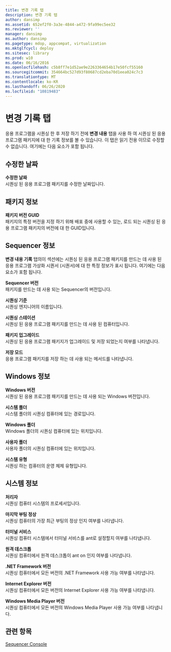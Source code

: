 ```yaml
---
title: 변경 기록 탭
description: 변경 기록 탭
author: dansimp
ms.assetid: 652ef2f0-3a3e-4844-a472-9fa99ec5ee32
ms.reviewer: ''
manager: dansimp
ms.author: dansimp
ms.pagetype: mdop, appcompat, virtualization
ms.mktglfcycl: deploy
ms.sitesec: library
ms.prod: w10
ms.date: 06/16/2016
ms.openlocfilehash: c5b8ff7e1d52ae9e2263364654b17e50fcf55160
ms.sourcegitcommit: 354664bc527d93f80687cd2eba70d1eea024c7c3
ms.translationtype: MT
ms.contentlocale: ko-KR
ms.lasthandoff: 06/26/2020
ms.locfileid: "10819483"
---
```

# 변경 기록 탭


응용 프로그램을 시퀀싱 한 후 저장 하기 전에 **변경 내용** 탭을 사용 하 여 시퀀싱 된 응용 프로그램 패키지에 대 한 기록 정보를 볼 수 있습니다. 이 탭은 읽기 전용 이므로 수정할 수 없습니다. 여기에는 다음 요소가 포함 됩니다.

## 수정한 날짜


<a href="" id="modification-date"></a>**수정한 날짜**  
시퀀싱 된 응용 프로그램 패키지를 수정한 날짜입니다.

## 패키지 정보


<a href="" id="package-version-guid"></a>**패키지 버전 GUID**  
패키지의 특정 버전을 지정 하기 위해 배포 중에 사용할 수 있는, 로드 되는 시퀀싱 된 응용 프로그램 패키지의 버전에 대 한 GUID입니다.

## Sequencer 정보


**변경 내용 기록** 탭의이 섹션에는 시퀀싱 된 응용 프로그램 패키지를 만드는 데 사용 된 응용 프로그램 가상화 시퀀서 (시퀀서)에 대 한 특정 정보가 표시 됩니다. 여기에는 다음 요소가 포함 됩니다.

<a href="" id="sequencer-version"></a>**Sequencer 버전**  
패키지를 만드는 데 사용 되는 Sequencer의 버전입니다.

<a href="" id="sequenced-by"></a>**시퀀싱 기준**  
시퀀싱 엔지니어의 이름입니다.

<a href="" id="sequencing-station"></a>**시퀀싱 스테이션**  
시퀀싱 된 응용 프로그램 패키지를 만드는 데 사용 된 컴퓨터입니다.

<a href="" id="package-upgrade"></a>**패키지 업그레이드**  
시퀀싱 된 응용 프로그램 패키지가 업그레이드 및 저장 되었는지 여부를 나타냅니다.

<a href="" id="save-mode"></a>**저장 모드**  
응용 프로그램 패키지를 저장 하는 데 사용 되는 메서드를 나타냅니다.

## Windows 정보


<a href="" id="windows-version"></a>**Windows 버전**  
시퀀싱 된 응용 프로그램 패키지를 만드는 데 사용 되는 Windows 버전입니다.

<a href="" id="system-folder"></a>**시스템 폴더**  
시스템 폴더의 시퀀싱 컴퓨터에 있는 경로입니다.

<a href="" id="windows-folder"></a>**Windows 폴더**  
Windows 폴더의 시퀀싱 컴퓨터에 있는 위치입니다.

<a href="" id="user-folder"></a>**사용자 폴더**  
사용자 폴더의 시퀀싱 컴퓨터에 있는 위치입니다.

<a href="" id="system-type"></a>**시스템 유형**  
시퀀싱 하는 컴퓨터의 운영 체제 유형입니다.

## 시스템 정보


<a href="" id="processor"></a>**처리자**  
시퀀싱 컴퓨터 시스템의 프로세서입니다.

<a href="" id="last-boot-normal"></a>**마지막 부팅 정상**  
시퀀싱 컴퓨터의 가장 최근 부팅의 정상 인지 여부를 나타냅니다.

<a href="" id="terminal-services"></a>**터미널 서비스**  
시퀀싱 컴퓨터 시스템에서 터미널 서비스를 ant로 설정할지 여부를 나타냅니다.

<a href="" id="remote-desktop"></a>**원격 데스크톱**  
시퀀싱 컴퓨터에서 원격 데스크톱이 ant on 인지 여부를 나타냅니다.

<a href="" id="-net-framework-version"></a>**.NET Framework 버전**  
시퀀싱 컴퓨터에서 모든 버전의 .NET Framework 사용 가능 여부를 나타냅니다.

<a href="" id="internet-explorer-version"></a>**Internet Explorer 버전**  
시퀀싱 컴퓨터에서 모든 버전의 Internet Explorer 사용 가능 여부를 나타냅니다.

<a href="" id="windows-media-player-version"></a>**Windows Media Player 버전**  
시퀀싱 컴퓨터에서 모든 버전의 Windows Media Player 사용 가능 여부를 나타냅니다.

## 관련 항목


[Sequencer Console](sequencer-console.md)

 

 





